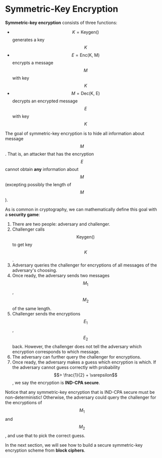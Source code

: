 # Symmetric-Key Encryption

**Symmetric-key encryption** consists of three functions:

* $$K = \text{Keygen}()$$ generates a key $$K$$
* $$E = \text{Enc(K, M)}$$ encrypts a message $$M$$ with key $$K$$
* $$M = \text{Dec(K, E)}$$ decrypts an encrypted message $$E$$ with key $$K$$

The goal of symmetric-key encryption is to hide all information about message $$M$$. That is, an attacker that has the encryption $$E$$ cannot obtain **any** information about $$M$$ \(excepting possibly the length of $$M$$\).

As is common in cryptography, we can mathematically define this goal with a **security game**:

1. There are two people: adversary and challenger.
2. Challenger calls $$\text{Keygen}()$$ to get key $$K$$.
3. Adversary queries the challenger for encryptions of all messages of the adversary's choosing.
4. Once ready, the adversary sends two messages $$M_1$$, $$M_2$$ of the same length.
5. Challenger sends the encryptions $$E_1$$, $$E_2$$ back. However, the challenger does not tell the adversary which encryption corresponds to which message.
6. The adversary can further query the challenger for encryptions.
7. Once ready, the adversary makes a guess which encryption is which. If the adversary cannot guess correctly with probability $$> \frac{1}{2} + \varepsilon$$, we say the encryption is **IND-CPA secure**.

Notice that any symmetric-key encryption that is IND-CPA secure must be non-deterministic! Otherwise, the adversary could query the challenger for the encryptions of $$M_1$$ and $$M_2$$, and use that to pick the correct guess.

In the next section, we will see how to build a secure symmetric-key encryption scheme from **block ciphers**.

